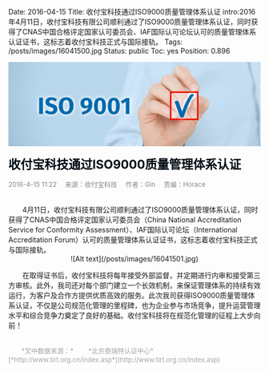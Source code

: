 Date: 2016-04-15
Title: 收付宝科技通过ISO9000质量管理体系认证
intro:2016年4月11日，收付宝科技有限公司顺利通过了ISO9000质量管理体系认证，同时获得了CNAS中国合格评定国家认可委员会、IAF国际认可论坛认可的质量管理体系认证证书，这标志着收付宝科技正式与国际接轨。
Tags: /posts/images/16041500.jpg
Status: public
Toc: yes
Position: 0.896

![Alt text](/posts/images/16041500.jpg)  

<font color=#000b15 size=5>**收付宝科技通过ISO9000质量管理体系认证**</font>

<font color=#898989 size=2>2016-4-15 11:22 &ensp;&ensp;来源：收付宝科技&ensp;&ensp; 作者：Gin&ensp;&ensp; 责编：Horace</font>

<br>
　　4月11日，收付宝科技有限公司顺利通过了ISO9000质量管理体系认证，同时获得了CNAS中国合格评定国家认可委员会（China National Accreditation Service for Conformity Assessment）、IAF国际认可论坛（International Accreditation Forum）认可的质量管理体系认证证书，这标志着收付宝科技正式与国际接轨。

<center>![Alt text](/posts/images/16041501.jpg) </center>

　　在取得证书后，收付宝科技将每年接受外部监督，并定期进行内审和接受第三方审核。此外，我司还对每个部门建立一个长效机制，来保证管理体系的持续有效运行，为客户及合作方提供优质高效的服务。此次我司获得ISO9000质量管理体系认证，不仅是公司规范化管理的里程碑，也为企业参与市场竞争，提升运营管理水平和综合竞争力奠定了良好的基础。收付宝科技将在规范化管理的征程上大步向前！

<br>

<font color=#a5a5a5 size=2>
　　*文中数据来源：*
</font>

<font color=#a5a5a5 size=2>
　　*北京泰瑞特认证中心*
</font>

<font color=#a5a5a5 size=2>
　　[*http://www.tirt.org.cn/index.asp*](http://www.tirt.org.cn/index.asp)
</font>